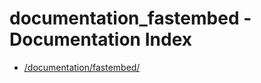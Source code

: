 # documentation_fastembed - Documentation Index

- [/documentation/fastembed/](./_documentation_fastembed_.md)
